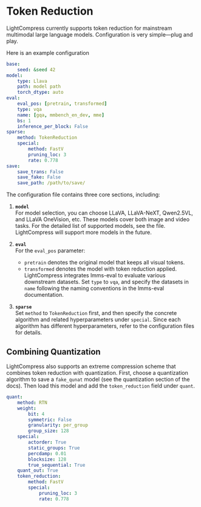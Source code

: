 

# Token Reduction

LightCompress currently supports token reduction for mainstream multimodal large language models. Configuration is very simple—plug and play.

Here is an example configuration

```yaml
base:
    seed: &seed 42
model:
    type: Llava
    path: model path
    torch_dtype: auto
eval:
    eval_pos: [pretrain, transformed]
    type: vqa
    name: [gqa, mmbench_en_dev, mme]
    bs: 1
    inference_per_block: False
sparse:
    method: TokenReduction
    special:
        method: FastV
        pruning_loc: 3
        rate: 0.778
save:
    save_trans: False
    save_fake: False
    save_path: /path/to/save/
```

The configuration file contains three core sections, including:

1. **`model`**  
   For model selection, you can choose LLaVA, LLaVA-NeXT, Qwen2.5VL, and LLaVA OneVision, etc. These models cover both image and video tasks. For the detailed list of supported models, see the file. LightCompress will support more models in the future.

2. **`eval`**  
   For the `eval_pos` parameter:  
   - `pretrain` denotes the original model that keeps all visual tokens.  
   - `transformed` denotes the model with token reduction applied.  
   LightCompress integrates lmms-eval to evaluate various downstream datasets. Set `type` to `vqa`, and specify the datasets in `name` following the naming conventions in the lmms-eval documentation.

3. **`sparse`**  
   Set `method` to `TokenReduction` first, and then specify the concrete algorithm and related hyperparameters under `special`. Since each algorithm has different hyperparameters, refer to the configuration files for details.

## Combining Quantization

LightCompress also supports an extreme compression scheme that combines token reduction with quantization. First, choose a quantization algorithm to save a `fake_qunat` model (see the quantization section of the docs). Then load this model and add the `token_reduction` field under `quant`.

```yaml
quant:
    method: RTN
    weight:
        bit: 4
        symmetric: False
        granularity: per_group
        group_size: 128
    special:
        actorder: True
        static_groups: True
        percdamp: 0.01
        blocksize: 128
        true_sequential: True
    quant_out: True
    token_reduction:    
        method: FastV
        special:
            pruning_loc: 3
            rate: 0.778
```
